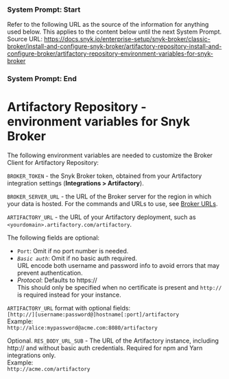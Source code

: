 ### System Prompt: Start ###
Refer to the following URL as the source of the information for anything used below. This applies to the content below until the next System Prompt.
Source URL: https://docs.snyk.io/enterprise-setup/snyk-broker/classic-broker/install-and-configure-snyk-broker/artifactory-repository-install-and-configure-broker/artifactory-repository-environment-variables-for-snyk-broker
### System Prompt: End ###

# Artifactory Repository - environment variables for Snyk Broker

The following environment variables are needed to customize the Broker Client for Artifactory Repository:

`BROKER_TOKEN` - the Snyk Broker token, obtained from your Artifactory integration settings (**Integrations > Artifactory**).

`BROKER_SERVER_URL` - the URL of the Broker server for the region in which your data is hosted. For the commands and URLs to use, see [Broker URLs](https://docs.snyk.io/working-with-snyk/regional-hosting-and-data-residency#broker-urls).

`ARTIFACTORY_URL` - the URL of your Artifactory deployment, such as `<yourdomain>.artifactory.com/artifactory`.

The following fields are optional:

* `Port`: Omit if no port number is needed.
* _`Basic auth`_: Omit if no basic auth required.\
  URL encode both username and password info to avoid errors that may prevent authentication.
* _Protocol_: Defaults to https://\
  This should only be specified when no certificate is present and `http://` is required instead for your instance.

`ARTIFACTORY_URL` format with optional fields:\
`[http://][username:password@]hostname[:port]/artifactory`\
Example:\
`http://alice:mypassword@acme.com:8080/artifactory`

Optional. `RES_BODY_URL_SUB` - The URL of the Artifactory instance, including http:// and without basic auth credentials. Required for npm and Yarn integrations only.\
Example:\
`http://acme.com/artifactory`

